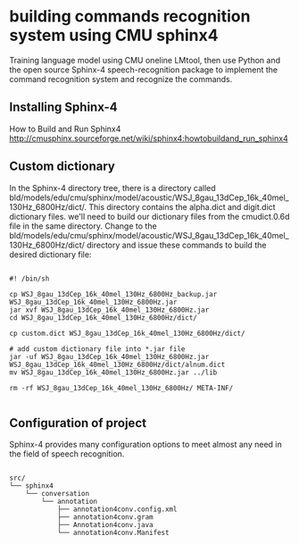 building commands recognition system using CMU sphinx4
============================================================

Training language model using CMU oneline LMtool, then use Python and the open source Sphinx-4 speech-recognition package to implement the command recognition system and recognize the commands.


Installing Sphinx-4
--------------------
How to Build and Run Sphinx4 http://cmusphinx.sourceforge.net/wiki/sphinx4:howtobuildand_run_sphinx4

Custom dictionary
--------------------
In the Sphinx-4 directory tree, there is a directory called bld/models/edu/cmu/sphinx/model/acoustic/WSJ_8gau_13dCep_16k_40mel_130Hz_6800Hz/dict/. 
This directory contains the alpha.dict and digit.dict dictionary files. we'll need to build our dictionary files from the cmudict.0.6d file in the same directory.
Change to the bld/models/edu/cmu/sphinx/model/acoustic/WSJ_8gau_13dCep_16k_40mel_130Hz_6800Hz/dict/ directory and issue these commands to build the desired dictionary file:
<pre><code>
#! /bin/sh

cp WSJ_8gau_13dCep_16k_40mel_130Hz_6800Hz_backup.jar WSJ_8gau_13dCep_16k_40mel_130Hz_6800Hz.jar
jar xvf WSJ_8gau_13dCep_16k_40mel_130Hz_6800Hz.jar
cd WSJ_8gau_13dCep_16k_40mel_130Hz_6800Hz/dict/

cp custom.dict WSJ_8gau_13dCep_16k_40mel_130Hz_6800Hz/dict/

# add custom dictionary file into *.jar file
jar -uf WSJ_8gau_13dCep_16k_40mel_130Hz_6800Hz.jar WSJ_8gau_13dCep_16k_40mel_130Hz_6800Hz/dict/alnum.dict 
mv WSJ_8gau_13dCep_16k_40mel_130Hz_6800Hz.jar ../lib

rm -rf WSJ_8gau_13dCep_16k_40mel_130Hz_6800Hz/ META-INF/

</code></pre>

Configuration of project
------------------------
Sphinx-4 provides many configuration options to meet almost any need in the field of speech recognition. 
<pre><code>
src/
└── sphinx4
    └── conversation
        └── annotation
            ├── annotation4conv.config.xml
            ├── annotation4conv.gram
            ├── Annotation4conv.java
            └── annotation4conv.Manifest
</code></pre>
